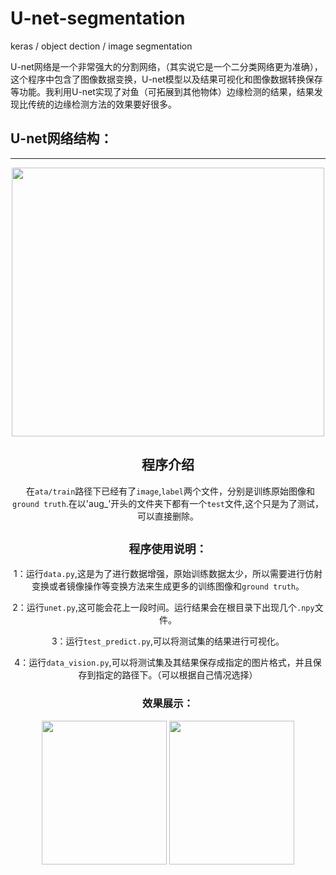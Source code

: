 # U-net-segmentation
keras / object dection / image segmentation

U-net网络是一个非常强大的分割网络，（其实说它是一个二分类网络更为准确），这个程序中包含了图像数据变换，U-net模型以及结果可视化和图像数据转换保存等功能。我利用U-net实现了对鱼（可拓展到其他物体）边缘检测的结果，结果发现比传统的边缘检测方法的效果要好很多。

## U-net网络结构：
-------------
<div align="center">
<img src="https://github.com/shuyucool/U-net-segmentation/blob/master/image/20170517192834805.png"  height="430" width="500">

## 程序介绍
   在`ata/train`路径下已经有了`image`,`label`两个文件，分别是训练原始图像和`ground truth`.在以'aug_'开头的文件夹下都有一个`test`文件,这个只是为了测试，可以直接删除。

`程序使用说明：`
-------------
1：运行`data.py`,这是为了进行数据增强，原始训练数据太少，所以需要进行仿射变换或者镜像操作等变换方法来生成更多的训练图像和`ground truth`。

2：运行`unet.py`,这可能会花上一段时间。运行结果会在根目录下出现几个`.npy`文件。

3：运行`test_predict.py`,可以将测试集的结果进行可视化。

4：运行`data_vision.py`,可以将测试集及其结果保存成指定的图片格式，并且保存到指定的路径下。（可以根据自己情况选择）

### 效果展示：
<div align="center">
<img src="https://github.com/shuyucool/U-net-segmentation/blob/master/0%20(2).tif"  height="230" width="200">
<img src="https://github.com/shuyucool/U-net-segmentation/blob/master/0.tif" height="230" width="200" >
</div>
